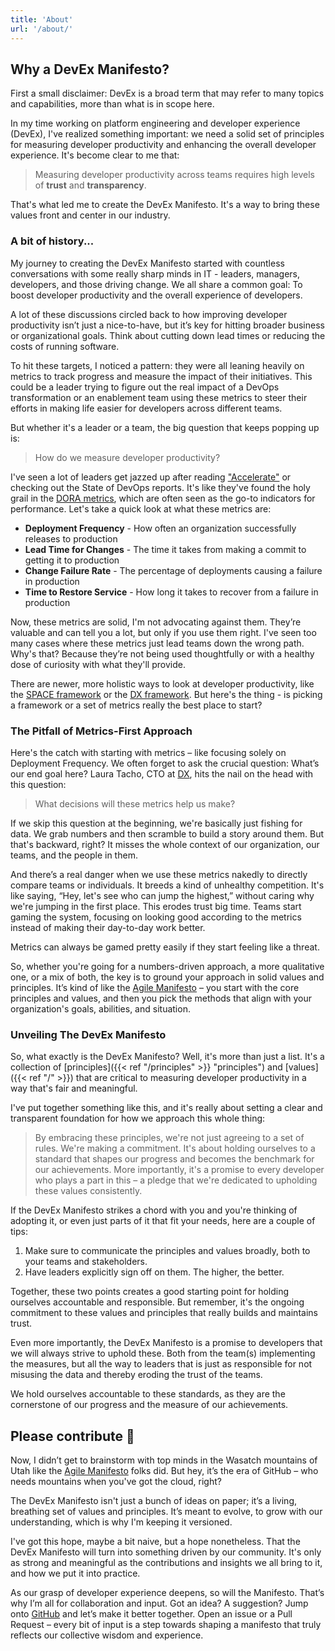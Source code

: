 ```yaml
---
title: 'About'
url: '/about/'
---
```


## Why a DevEx Manifesto?

First a small disclaimer: DevEx is a broad term that may refer to many topics and capabilities, more than what is in scope here.

In my time working on platform engineering and developer experience (DevEx), I've realized something important: we need a solid set of principles for measuring developer productivity and enhancing the overall developer experience. It's become clear to me that:

> Measuring developer productivity across teams requires high levels of **trust** and **transparency**.

That's what led me to create the DevEx Manifesto. It's a way to bring these values front and center in our industry.

### A bit of history...

My journey to creating the DevEx Manifesto started with countless conversations with some really sharp minds in IT - leaders, managers, developers, and those driving change. We all share a common goal: To boost developer productivity and the overall experience of developers.

A lot of these discussions circled back to how improving developer productivity isn’t just a nice-to-have, but it’s key for hitting broader business or organizational goals. Think about cutting down lead times or reducing the costs of running software.

To hit these targets, I noticed a pattern: they were all leaning heavily on metrics to track progress and measure the impact of their initiatives. This could be a leader trying to figure out the real impact of a DevOps transformation or an enablement team using these metrics to steer their efforts in making life easier for developers across different teams.

But whether it's a leader or a team, the big question that keeps popping up is:

> How do we measure developer productivity?

I've seen a lot of leaders get jazzed up after reading ["Accelerate"](https://en.wikipedia.org/wiki/Accelerate_(book)) or checking out the State of DevOps reports. It's like they've found the holy grail in the [DORA metrics](https://cloud.google.com/blog/products/devops-sre/using-the-four-keys-to-measure-your-devops-performance), which are often seen as the go-to indicators for performance. Let's take a quick look at what these metrics are:

* **Deployment Frequency** - How often an organization successfully releases to production
* **Lead Time for Changes** - The time it takes from making a commit to getting it to production
* **Change Failure Rate** - The percentage of deployments causing a failure in production
* **Time to Restore Service** - How long it takes to recover from a failure in production

Now, these metrics are solid, I'm not advocating against them. They’re valuable and can tell you a lot, but only if you use them right. I've seen too many cases where these metrics just lead teams down the wrong path. Why's that? Because they’re not being used thoughtfully or with a healthy dose of curiosity with what they'll provide.

There are newer, more holistic ways to look at developer productivity, like the [SPACE framework](https://cloud.google.com/blog/products/devops-sre/using-the-four-keys-to-measure-your-devops-performance) or the [DX framework](https://getdx.com/research/conceptual-framework-for-developer-experience/). But here's the thing - is picking a framework or a set of metrics really the best place to start?

### The Pitfall of Metrics-First Approach

Here's the catch with starting with metrics – like focusing solely on Deployment Frequency. We often forget to ask the crucial question: What’s our end goal here? Laura Tacho, CTO at [DX](https://getdx.com), hits the nail on the head with this question:

> What decisions will these metrics help us make?

If we skip this question at the beginning, we're basically just fishing for data. We grab numbers and then scramble to build a story around them. But that's backward, right? It misses the whole context of our organization, our teams, and the people in them.

And there’s a real danger when we use these metrics nakedly to directly compare teams or individuals. It breeds a kind of unhealthy competition. It's like saying, “Hey, let's see who can jump the highest,” without caring why we're jumping in the first place. This erodes trust big time. Teams start gaming the system, focusing on looking good according to the metrics instead of making their day-to-day work better.

Metrics can always be gamed pretty easily if they start feeling like a threat.

So, whether you're going for a numbers-driven approach, a more qualitative one, or a mix of both, the key is to ground your approach in solid values and principles. It’s kind of like the [Agile Manifesto](https://agilemanifesto.org/) – you start with the core principles and values, and then you pick the methods that align with your organization's goals, abilities, and situation.

### Unveiling The DevEx Manifesto

So, what exactly is the DevEx Manifesto? Well, it's more than just a list. It's a collection of [principles]({{< ref "/principles" >}} "principles") and [values]({{< ref "/" >}}) that are critical to measuring developer productivity in a way that's fair and meaningful.

I've put together something like this, and it's really about setting a clear and transparent foundation for how we approach this whole thing:

> By embracing these principles, we're not just agreeing to a set of rules. We're making a commitment. It's about holding ourselves to a standard that shapes our progress and becomes the benchmark for our achievements. More importantly, it's a promise to every developer who plays a part in this – a pledge that we're dedicated to upholding these values consistently.

If the DevEx Manifesto strikes a chord with you and you're thinking of adopting it, or even just parts of it that fit your needs, here are a couple of tips:

1. Make sure to communicate the principles and values broadly, both to your teams and stakeholders.
2. Have leaders explicitly sign off on them. The higher, the better.

Together, these two points creates a good starting point for holding ourselves accountable and responsible. But remember, it's the ongoing commitment to these values and principles that really builds and maintains trust.

Even more importantly, the DevEx Manifesto is a promise to developers that we will always strive to uphold these. Both from the team(s) implementing the measures, but all the way to leaders that is just as responsible for not misusing the data and thereby eroding the trust of the teams.

We hold ourselves accountable to these standards, as they are the cornerstone of our progress and the measure of our achievements.

## Please contribute :pray:

Now, I didn’t get to brainstorm with top minds in the Wasatch mountains of Utah like the [Agile Manifesto](https://agilemanifesto.org/history.html) folks did. But hey, it’s the era of GitHub – who needs mountains when you've got the cloud, right?

The DevEx Manifesto isn't just a bunch of ideas on paper; it’s a living, breathing set of values and principles. It’s meant to evolve, to grow with our understanding, which is why I'm keeping it versioned.

I've got this hope, maybe a bit naive, but a hope nonetheless. That the DevEx Manifesto will turn into something driven by our community. It's only as strong and meaningful as the contributions and insights we all bring to it, and how we put it into practice.

As our grasp of developer experience deepens, so will the Manifesto. That’s why I’m all for collaboration and input. Got an idea? A suggestion? Jump onto [GitHub](https://github.com/dangrondahl/dangrondahl.github.io) and let’s make it better together. Open an issue or a Pull Request – every bit of input is a step towards shaping a manifesto that truly reflects our collective wisdom and experience.